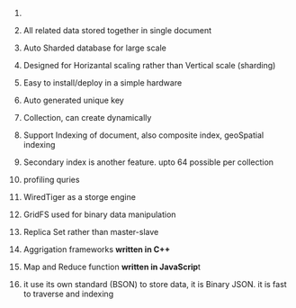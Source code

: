 1. 
2. All related data stored together in single document

3. Auto Sharded database for large scale

4. Designed for Horizantal scaling rather than Vertical scale \(sharding\)

5. Easy to install\/deploy in a simple hardware

6. Auto generated unique key

7. Collection, can create dynamically

8. Support Indexing of document, also composite index, geoSpatial indexing

9. Secondary index is another feature. upto 64 possible per collection

10. profiling quries

11. WiredTiger as a storge engine

12. GridFS used for binary data manipulation

13. Replica Set rather than master-slave

14. Aggrigation frameworks **written in C++**

15. Map and Reduce function **written in JavaScrip**t

16. it use its own standard \(BSON\) to store data, it is Binary JSON. it is fast to traverse and indexing

